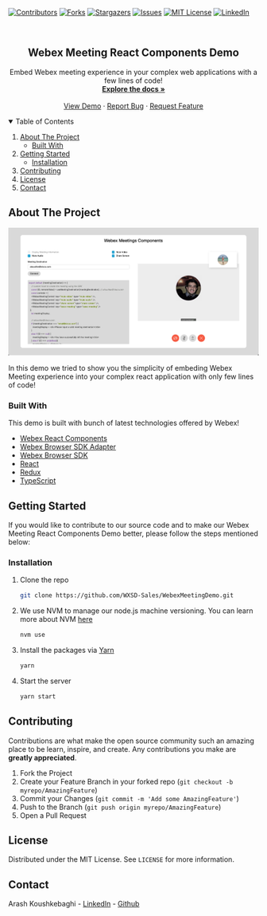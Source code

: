 [![Contributors][contributors-shield]][contributors-url]
[![Forks][forks-shield]][forks-url]
[![Stargazers][stars-shield]][stars-url]
[![Issues][issues-shield]][issues-url]
[![MIT License][license-shield]][license-url]
[![LinkedIn][linkedin-shield]][linkedin-url]

<!-- PROJECT LOGO -->
<br />
<p align="center">
  <h2 align="center">Webex Meeting React Components Demo</h2>

  <p align="center">
    Embed Webex meeting experience in your complex web applications with a few lines of code!
    <br />
    <a href="https://github.com/WXSD-Sales/WebexMeetingDemo"><strong>Explore the docs »</strong></a>
    <br />
    <br />
    <a href="https://wxsd-sales.github.io/WebexMeetingDemo/">View Demo</a>
    ·
    <a href="https://github.com/WXSD-Sales/WebexMeetingDemo/issues">Report Bug</a>
    ·
    <a href="https://github.com/WXSD-Sales/WebexMeetingDemo/issues">Request Feature</a>
  </p>
</p>

<!-- TABLE OF CONTENTS -->
<details open="open">
  <summary>Table of Contents</summary>
  <ol>
    <li>
      <a href="#about-the-project">About The Project</a>
      <ul>
        <li><a href="#built-with">Built With</a></li>
      </ul>
    </li>
    <li>
      <a href="#getting-started">Getting Started</a>
      <ul>
        <li><a href="#installation">Installation</a></li>
      </ul>
    </li>
    <li><a href="#contributing">Contributing</a></li>
    <li><a href="#license">License</a></li>
    <li><a href="#contact">Contact</a></li>
  </ol>
</details>

<!-- ABOUT THE PROJECT -->

## About The Project

[![Product Name Screen Shot][product-screenshot]](https://wxsd-sales.github.io/WebexMeetingDemo/)

In this demo we tried to show you the simplicity of embeding Webex Meeting experience into your complex react application with only few lines of code!

### Built With

This demo is built with bunch of latest technologies offered by Webex!

- [Webex React Components](https://github.com/webex/components)
- [Webex Browser SDK Adapter](https://github.com/webex/sdk-component-adapter)
- [Webex Browser SDK](https://github.com/webex/webex-js-sdk)
- [React](https://reactjs.org)
- [Redux](https://redux.js.org/)
- [TypeScript](https://www.typescriptlang.org/)

<!-- GETTING STARTED -->

## Getting Started

If you would like to contribute to our source code and to make our Webex Meeting React Components Demo better, please follow the steps mentioned below:

### Installation

1. Clone the repo
   ```sh
   git clone https://github.com/WXSD-Sales/WebexMeetingDemo.git
   ```
2. We use NVM to manage our node.js machine versioning. You can learn more about NVM [here](https://github.com/nvm-sh/nvm)
   ```sh
   nvm use
   ```
3. Install the packages via [Yarn](https://classic.yarnpkg.com/en/)
   ```sh
   yarn
   ```
4. Start the server
   ```sh
   yarn start
   ```

<!-- CONTRIBUTING -->

## Contributing

Contributions are what make the open source community such an amazing place to be learn, inspire, and create. Any contributions you make are **greatly appreciated**.

1. Fork the Project
2. Create your Feature Branch in your forked repo (`git checkout -b myrepo/AmazingFeature`)
3. Commit your Changes (`git commit -m 'Add some AmazingFeature'`)
4. Push to the Branch (`git push origin myrepo/AmazingFeature`)
5. Open a Pull Request

<!-- LICENSE -->

## License

Distributed under the MIT License. See `LICENSE` for more information.

<!-- CONTACT -->

## Contact

Arash Koushkebaghi - [LinkedIn](https://www.linkedin.com/in/arash-koushkebaghi-9b1701a4/) - [Github](https://github.com/akoushke)

<!-- MARKDOWN LINKS & IMAGES -->
<!-- https://www.markdownguide.org/basic-syntax/#reference-style-links -->

[contributors-shield]: https://img.shields.io/github/contributors/WXSD-Sales/WebexMeetingDemo.svg?style=for-the-badge
[contributors-url]: https://github.com/WXSD-Sales/WebexMeetingDemo/graphs/contributors
[forks-shield]: https://img.shields.io/github/forks/WXSD-Sales/WebexMeetingDemo.svg?style=for-the-badge
[forks-url]: https://github.com/WXSD-Sales/WebexMeetingDemo/network/members
[stars-shield]: https://img.shields.io/github/stars/WXSD-Sales/WebexMeetingDemo.svg?style=for-the-badge
[stars-url]: https://github.com/WXSD-Sales/WebexMeetingDemo/stargazers
[issues-shield]: https://img.shields.io/github/issues/WXSD-Sales/WebexMeetingDemo.svg?style=for-the-badge
[issues-url]: https://github.com/WXSD-Sales/WebexMeetingDemo/issues
[license-shield]: https://img.shields.io/github/license/WXSD-Sales/WebexMeetingDemo.svg?style=for-the-badge
[license-url]: https://github.com/WXSD-Sales/WebexMeetingDemo/blob/master/LICENSE.txt
[linkedin-shield]: https://img.shields.io/badge/-LinkedIn-black.svg?style=for-the-badge&logo=linkedin&colorB=555
[linkedin-url]: https://www.linkedin.com/in/arash-koushkebaghi-9b1701a4/
[product-screenshot]: assets/images/WebexMeetingDemo.png
